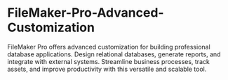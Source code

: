 # FileMaker-Pro-Advanced-Customization
FileMaker Pro offers advanced customization for building professional database applications. Design relational databases, generate reports, and integrate with external systems. Streamline business processes, track assets, and improve productivity with this versatile and scalable tool.
